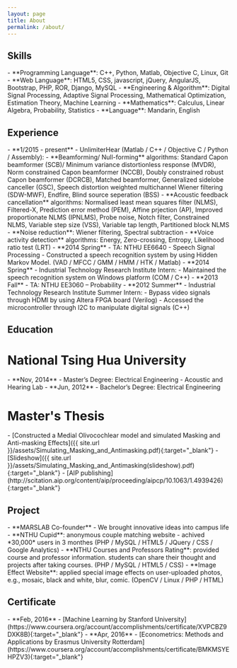 ```yaml
---
layout: page
title: About
permalink: /about/
---
```




<h2>Skills</h2>
- **Programming Language**: C++, Python, Matlab, Objective C, Linux, Git
- **Web Language**: HTML5, CSS, javascript, jQuery, AngularJS, Bootstrap, PHP, ROR, Django, MySQL
- **Engineering & Algorithm**: Digital Signal Processing, Adaptive Signal Processing, Mathematical Optimization, Estimation Theory, Machine Learning
- **Mathematics**: Calculus, Linear Algebra, Probability, Statistics
- **Language**: Mandarin, English

<h2>Experience</h2>
- **1/2015 - present** - UnlimiterHear (Matlab / C++ / Objective C / Python / Assembly):
	- **Beamforming/ Null-forming** algorithms: Standard Capon beamformer (SCB)/ Minimum variance distortionless response (MVDR), Norm constrained Capon beamformer (NCCB), Doubly  constrained robust Capon beamformer (DCRCB), Matched beamformer, Generalized sidelobe canceller (GSC), Speech distortion weighted multichannel Wiener filtering (SDW-MWF), Endfire, Blind source seperation (BSS)
	- **Acoustic feedback cancellation** algorithms: Normalised least mean squares filter (NLMS), Filtered-X, Prediction error method (PEM), Affine prjection (AP), Improved proportionate NLMS (IPNLMS), Probe noise, Notch filter, Constrained NLMS, Variable step size (VSS), Variable tap length, Partitioned block NLMS
	- **Noise reduction**: Wiener filtering, Spectral subtraction
	- **Voice activity detection** algorithms: Energy, Zero-crossing, Entropy, Likelihood ratio test (LRT)
- **2014 Spring** - TA: NTHU EE6640 - Speech Signal Processing
	- Constructed a speech recognition system by using Hidden Markov Model. (VAD / MFCC / GMM / HMM / HTK / Matlab)
- **2014 Spring** - Industrial Technology Research Institute Intern:
	- Maintained the speech recognition system on Windows platform (COM / C++)
- **2013 Fall** - TA: NTHU EE3060 – Probability
- **2012 Summer** - Industrial Technology Research Institute Summer Intern:
	- Bypass video signals through HDMI by using Altera FPGA board (Verilog)
	- Accessed the microcontroller through I2C to manipulate digital signals (C++)

<h2>Education</h2>
<h1>National Tsing Hua University</h1>
- **Nov, 2014** - Master’s Degree: Electrical Engineering - Acoustic and Hearing Lab
- **Jun, 2012** - Bachelor’s Degree: Electrical Engineering

<h1>Master's Thesis</h1>
- [Constructed a Medial Olivocochlear model and simulated Masking and Anti-masking Effects]({{ site.url }}/assets/Simulating_Masking_and_Antimasking.pdf){:target="_blank"}
- [Slideshow]({{ site.url }}/assets/Simulating_Masking_and_Antimasking(slideshow).pdf){:target="_blank"}
- [AIP publishing](http://scitation.aip.org/content/aip/proceeding/aipcp/10.1063/1.4939426){:target="_blank"}

<h2>Project</h2>
- **MARSLAB Co-founder**
	- We brought innovative ideas into campus life
	- **NTHU Cupid**: anonymous couple matching website - achived *30,000* users in 3 monthes (PHP / MySQL / HTML5 / JQuery / CSS / Google Analytics)
	- **NTHU Courses and Professors Rating**: provided course and professor information. students can share their thought and projects after taking courses. (PHP / MySQL / HTML5 / CSS)
	- **Image Effect Website**: applied special image effects on user-uploaded photos, e.g., mosaic, black and white, blur, comic. (OpenCV / Linux / PHP / HTML)

<h2>Certificate</h2>
- **Feb, 2016** - [Machine Learning by Stanford University](https://www.coursera.org/account/accomplishments/certificate/XVPCBZ9DXK8B){:target="_blank"}
- **Apr, 2016** - [Econometrics: Methods and Applications by Erasmus University Rotterdam](https://www.coursera.org/account/accomplishments/certificate/BMKMSYEHPZV3){:target="_blank"}
